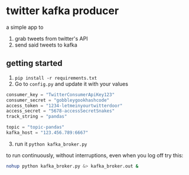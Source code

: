 # twitter kafka producer 

a simple app to
1. grab tweets from twitter's API
2. send said tweets to kafka 


## getting started 

1. `pip install -r requirements.txt`
2. Go to `config.py` and update it with your values
```python
consumer_key = "TwitterConsumerApiKey123"
consumer_secret = "gobbleygookhashcode"
access_token = "1234-letmeinyourtwitterdoor"
access_secret = "5678-accessSecretSnakes"
track_string = "pandas"

topic = "topic-pandas"
kafka_host = "123.456.789:6667"
```
3. run it `python kafka_broker.py`

to run continuously, without interruptions, even when you log off try this: 
```bash
nohup python kafka_broker.py &> kafka_broker.out &
```
